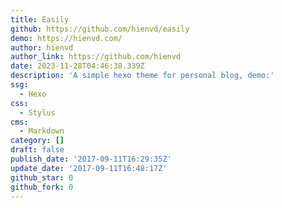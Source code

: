 ```yaml
---
title: Easily
github: https://github.com/hienvd/easily
demo: https://hienvd.com/
author: hienvd
author_link: https://github.com/hienvd
date: 2023-11-28T04:46:38.339Z
description: 'A simple hexo theme for personal blog, demo:'
ssg:
  - Hexo
css:
  - Stylus
cms:
  - Markdown
category: []
draft: false
publish_date: '2017-09-11T16:29:35Z'
update_date: '2017-09-11T16:48:17Z'
github_star: 0
github_fork: 0
---
```

